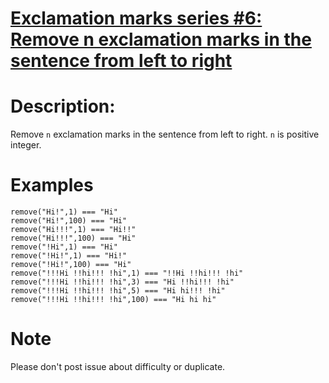 # [Exclamation marks series #6: Remove n exclamation marks in the sentence from left to right](https://www.codewars.com/kata/exclamation-marks-series-number-6-remove-n-exclamation-marks-in-the-sentence-from-left-to-right "57faf7275c991027af000679")

# Description:

 Remove `n` exclamation marks in the sentence from left to right. `n` is positive integer.

# Examples

```
remove("Hi!",1) === "Hi"
remove("Hi!",100) === "Hi"
remove("Hi!!!",1) === "Hi!!"
remove("Hi!!!",100) === "Hi"
remove("!Hi",1) === "Hi"
remove("!Hi!",1) === "Hi!"
remove("!Hi!",100) === "Hi"
remove("!!!Hi !!hi!!! !hi",1) === "!!Hi !!hi!!! !hi"
remove("!!!Hi !!hi!!! !hi",3) === "Hi !!hi!!! !hi"
remove("!!!Hi !!hi!!! !hi",5) === "Hi hi!!! !hi"
remove("!!!Hi !!hi!!! !hi",100) === "Hi hi hi"
```

# Note
Please don't post issue about difficulty or duplicate.
